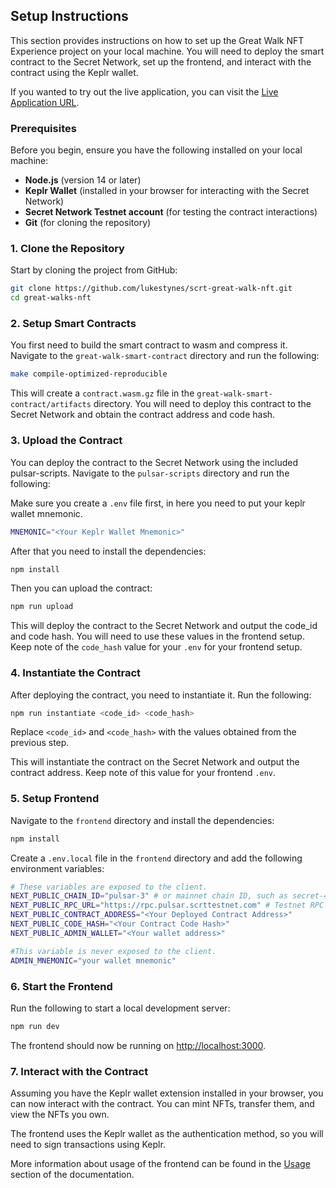 ## Setup Instructions

This section provides instructions on how to set up the Great Walk NFT Experience project on your local machine. You will need to deploy the smart contract to the Secret Network, set up the frontend, and interact with the contract using the Keplr wallet.

If you wanted to try out the live application, you can visit the [Live Application URL](https://scrt-great-walk-nfts.vercel.app/).

### Prerequisites

Before you begin, ensure you have the following installed on your local machine:

- **Node.js** (version 14 or later)
- **Keplr Wallet** (installed in your browser for interacting with the Secret Network)
- **Secret Network Testnet account** (for testing the contract interactions)
- **Git** (for cloning the repository)

### 1. Clone the Repository

Start by cloning the project from GitHub:

```bash
git clone https://github.com/lukestynes/scrt-great-walk-nft.git
cd great-walks-nft
```

### 2. Setup Smart Contracts
You first need to build the smart contract to wasm and compress it. Navigate to the `great-walk-smart-contract` directory and run the following:

```bash
make compile-optimized-reproducible
```

This will create a `contract.wasm.gz` file in the `great-walk-smart-contract/artifacts` directory. You will need to deploy this contract to the Secret Network and obtain the contract address and code hash.

### 3. Upload the Contract
You can deploy the contract to the Secret Network using the included pulsar-scripts. Navigate to the `pulsar-scripts` directory and run the following:

Make sure you create a `.env` file first, in here you need to put your keplr wallet mnemonic.

```bash
MNEMONIC="<Your Keplr Wallet Mnemonic>"
```

After that you need to install the dependencies:

```bash
npm install
```

Then you can upload the contract:

```bash
npm run upload
```

This will deploy the contract to the Secret Network and output the code_id and code hash. You will need to use these values in the frontend setup.
Keep note of the `code_hash` value for your `.env` for your frontend setup.

### 4. Instantiate the Contract
After deploying the contract, you need to instantiate it. Run the following:

```bash
npm run instantiate <code_id> <code_hash>
```

Replace `<code_id>` and `<code_hash>` with the values obtained from the previous step.

This will instantiate the contract on the Secret Network and output the contract address. Keep note of this value for your frontend `.env`.


### 5. Setup Frontend
Navigate to the `frontend` directory and install the dependencies:

```bash
npm install
```

Create a `.env.local` file in the `frontend` directory and add the following environment variables:

```bash
# These variables are exposed to the client.
NEXT_PUBLIC_CHAIN_ID="pulsar-3" # or mainnet chain ID, such as secret-4
NEXT_PUBLIC_RPC_URL="https://rpc.pulsar.scrttestnet.com" # Testnet RPC endpoint
NEXT_PUBLIC_CONTRACT_ADDRESS="<Your Deployed Contract Address>"
NEXT_PUBLIC_CODE_HASH="<Your Contract Code Hash>"
NEXT_PUBLIC_ADMIN_WALLET="<Your wallet address>"

#This variable is never exposed to the client.
ADMIN_MNEMONIC="your wallet mnemonic"
```

### 6. Start the Frontend
Run the following to start a local development server:

```bash
npm run dev
```

The frontend should now be running on [http://localhost:3000](http://localhost:3000).

### 7. Interact with the Contract
Assuming you have the Keplr wallet extension installed in your browser, you can now interact with the contract. You can mint NFTs, transfer them, and view the NFTs you own.

The frontend uses the Keplr wallet as the authentication method, so you will need to sign transactions using Keplr.

More information about usage of the frontend can be found in the [Usage](#usage) section of the documentation.
